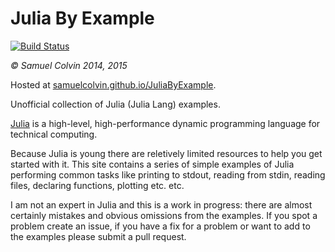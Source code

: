 Julia By Example
================

[![Build Status](https://travis-ci.org/samuelcolvin/JuliaByExample.svg?branch=master)](https://travis-ci.org/samuelcolvin/JuliaByExample)

*&copy; Samuel Colvin 2014, 2015*

Hosted at [samuelcolvin.github.io/JuliaByExample](http://samuelcolvin.github.io/JuliaByExample/).

Unofficial collection of Julia (Julia Lang) examples.

[Julia](http://www.julialang.org) is a high-level, high-performance dynamic programming language for technical computing. 

Because Julia is young there are reletively limited resources to help you get started with it. This site contains a 
series of simple examples of Julia performing common tasks like printing to stdout, reading from stdin, reading files, 
declaring functions, plotting etc. etc.

I am not an expert in Julia and this is a work in progress: there are almost certainly mistakes and obvious omissions 
from the examples. If you spot a problem create an issue, if you have a fix for a problem or want to add to the 
examples please submit a pull request.

